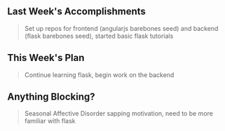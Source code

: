 ## Last Week's Accomplishments

> Set up repos for frontend (angularjs barebones seed) and backend (flask barebones seed), started basic flask tutorials

## This Week's Plan

> Continue learning flask, begin work on the backend

## Anything Blocking?

> Seasonal Affective Disorder sapping motivation, need to be more familiar with flask